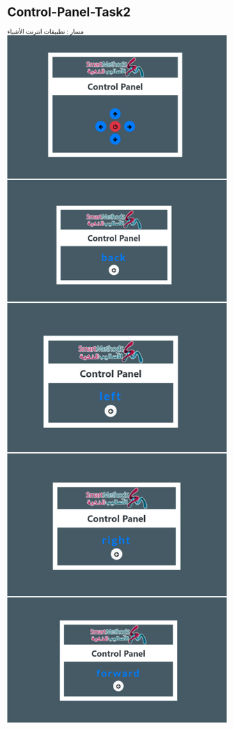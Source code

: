 # Control-Panel-Task2
مسار : تطبيقات انترنت الأشياء
<img src ="img/imagecontrolpanel.png">
<img src ="img/imagecontrolpanelback.png">
<img src ="img/imagecontrolpanelleft.png">
<img src ="img/imagecontrolpanelright.png">
<img src ="img/imagecontropanelforward.png">
